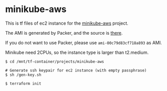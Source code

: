 # minikube-aws

This is tf files of ec2 instance for the [minikube-aws](https://github.com/takahiroaoki/minikube-aws) project.

The AMI is generated by Packer, and the source is [there](https://github.com/takahiroaoki/packer-container/tree/main/projects/minikube-aws).

If you do not want to use Packer, please use `ami-00c79d83cf718a893` as AMI.

Minikube need 2CPUs, so the instance type is larger than t2.medium.

```
$ cd /mnt/tf-container/projects/minikube-aws

# Generate ssh keypair for ec2 instance (with empty passphrase)
$ sh /gen-key.sh

$ terraform init
```